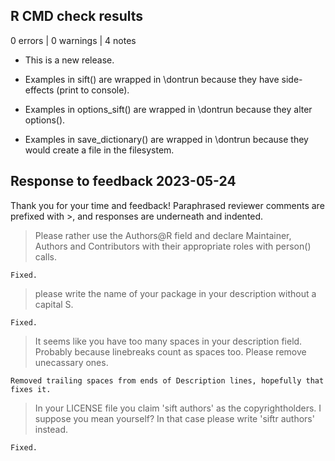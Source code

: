 ## R CMD check results

0 errors | 0 warnings | 4 notes

* This is a new release.

* Examples in sift() are wrapped in \dontrun because they have side-effects (print to console).

* Examples in options_sift() are wrapped in \dontrun because they alter options().

* Examples in save_dictionary() are wrapped in \dontrun because they would create a file in the filesystem.


## Response to feedback 2023-05-24

Thank you for your time and feedback! Paraphrased reviewer comments are prefixed with >, and responses are underneath and indented.

> Please rather use the Authors@R field and declare Maintainer, Authors and Contributors with their appropriate roles with person() calls.

    Fixed.
    
> please write the name of your package in your description without a capital S.

    Fixed.

> It seems like you have too many spaces in your description field. Probably because linebreaks count as spaces too. Please remove unecassary ones.

    Removed trailing spaces from ends of Description lines, hopefully that fixes it.

> In your LICENSE file you claim 'sift authors' as the copyrightholders. I suppose you mean yourself? In that case please write 'siftr authors' instead.

    Fixed.

